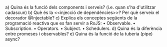 a) Quina és la funció dels components i serveis? (i.e. quan s'ha d'utilitzar
cadascun)
b) Què és la <<injecció de dependències>>? Per què serveix el decorador
@Injectable?
c) Explica els conceptes següents de la programació reactiva que es fan servir a
RxJS:
• Observable.
• Subscription.
• Operators.
• Subject.
• Schedulers.
d) Quina és la diferència entre promeses i observables?
e) Quina és la funció de la tuberia (pipe) async?
